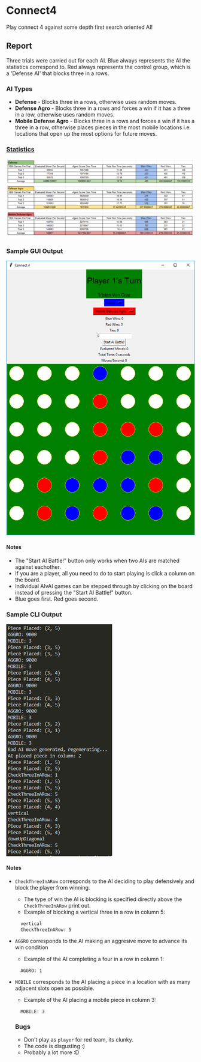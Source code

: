 # Connect4
Play connect 4 against some depth first search oriented AI!

## Report

Three trials were carried out for each AI. Blue always represents the AI the statistics correspond to. Red always represents the control group, which is a 'Defense AI' that blocks three in a rows.

### AI Types
- **Defense** - Blocks three in a rows, otherwise uses random moves.
- **Defense Agro** - Blocks three in a rows and forces a win if it has a three in a row, otherwise uses random moves.
- **Mobile Defense Agro** - Blocks three in a rows and forces a win if it has a three in a row, otherwise places pieces in the most mobile locations i.e. locations that open up the most options for future moves.

### [Statistics](https://docs.google.com/spreadsheets/d/1WFtJvH4xyIPUyRgYX3VY5aSd5MTep_LCcQxXsL9Izck/edit?usp=sharing)
[![Statistics](stats.PNG)](https://docs.google.com/spreadsheets/d/1WFtJvH4xyIPUyRgYX3VY5aSd5MTep_LCcQxXsL9Izck/edit?usp=sharing)

### Sample GUI Output

![GUI](sampleOutput.PNG)

#### Notes
* The "Start AI Battle!" button only works when two AIs are matched against eachother.
* If you are a player, all you need to do to start playing is click a column on the board.
* Individual AIvAI games can be stepped through by clicking on the board instead of pressing the "Start AI Battle!" button.
* Blue goes first. Red goes second.

### Sample CLI Output

![CLI](sampleOutputCMD.PNG)

#### Notes
* ```CheckThreeInARow``` corresponds to the AI deciding to play defensively and block the player from winning.
  * The type of win the AI is blocking is specified directly above the ```CheckThreeInARow``` print out.
  * Example of blocking a vertical three in a row in column 5:
  ``` 
    vertical
    CheckThreeInARow: 5
  ```
* ```AGGRO``` corresponds to the AI making an aggresive move to advance its win condition
  * Example of the AI completing a four in a row in column 1:
  ```
    AGGRO: 1
  ```
* ```MOBILE``` corresponds to the AI placing a piece in a location with as many adjacent slots open as possible.
  * Example of the AI placing a mobile piece in column 3:
  ```
    MOBILE: 3
  ```
  
  ### Bugs
  * Don't play as ```player``` for red team, its clunky.
  * The code is disgusting :)
  * Probably a lot more :D

